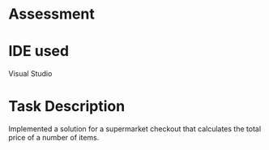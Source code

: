 # Assessment

# IDE used 
Visual Studio

# Task Description
Implemented a solution for a supermarket checkout that calculates the total price of a number of items.
